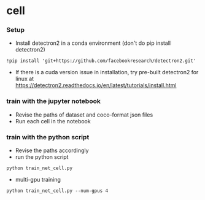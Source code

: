 # cell

### Setup
- Install detectron2 in a conda environment (don't do pip install detectron2)
```
!pip install 'git+https://github.com/facebookresearch/detectron2.git'
```
- If there is a cuda version issue in installation, try pre-built detectron2 for linux at  
https://detectron2.readthedocs.io/en/latest/tutorials/install.html 

### train with the jupyter notebook
- Revise the paths of dataset and coco-format json files
- Run each cell in the notebook


### train with the python script
- Revise the paths accordingly
- run the python script
```
python train_net_cell.py
```
- multi-gpu training
```
python train_net_cell.py --num-gpus 4
```
